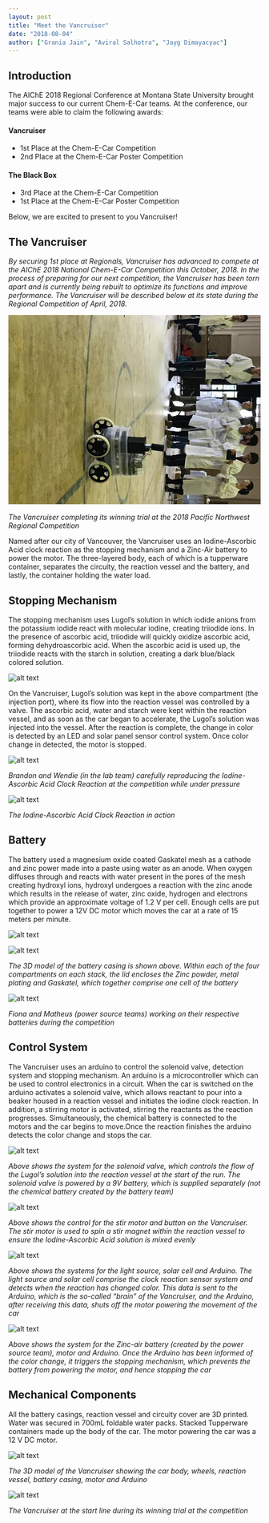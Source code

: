```yaml
---
layout: post
title: "Meet the Vancruiser"
date: "2018-08-04"
author: ["Grania Jain", "Aviral Salhotra", "Jayg Dimayacyac"]
---
```


## Introduction

The AIChE 2018 Regional Conference at Montana State University brought major success to our current Chem-E-Car teams. At the conference, our teams were able to claim the following awards:

#### Vancruiser
* 1st Place at the Chem-E-Car Competition
* 2nd Place at the Chem-E-Car Poster Competition

#### The Black Box
* 3rd Place at the Chem-E-Car Competition
* 1st Place at the Chem-E-Car Poster Competition

Below, we are excited to present to you Vancruiser!

## The Vancruiser

_By securing 1st place at Regionals, Vancruiser has advanced to compete at the AIChE 2018 National Chem-E-Car Competition this October, 2018. In the process of preparing for our next competition, the Vancruiser has been torn apart and is currently being rebuilt to optimize its functions and improve performance. The Vancruiser will be described below at its state during the Regional Competition of April, 2018._

![alt text](/assets/images/blog/meet-the-vancruiser/1.JPG "Vancruiser")

_The Vancruiser completing its winning trial at the 2018 Pacific Northwest Regional Competition_

Named after our city of Vancouver, the Vancruiser uses an Iodine-Ascorbic Acid clock reaction as the stopping mechanism and a Zinc-Air battery to power the motor. The three-layered body, each of which is a tupperware container, separates the circuity, the reaction vessel and the battery, and lastly, the container holding the water load.

## Stopping Mechanism

The stopping mechanism uses Lugol’s solution in which iodide anions from the potassium iodide react with molecular iodine, creating triiodide ions. In the presence of ascorbic acid, triiodide will quickly oxidize ascorbic acid, forming dehydroascorbic acid. When the ascorbic acid is used up, the triiodide reacts with the starch in solution, creating a dark blue/black colored solution. 

![alt text](https://github.com/UBCEnvision/UBCEnvision.github.io/blob/chemecar-2018/assets/images/blog/meet-the-vancruiser/2.png "Reactions for Iodine Clock")

On the Vancruiser, Lugol’s solution was kept in the above compartment (the injection port), where its flow into the reaction vessel was controlled by a valve. The ascorbic acid, water and starch were kept within the reaction vessel, and as soon as the car began to accelerate, the Lugol’s solution was injected into the vessel. After the reaction is complete, the change in color is detected by an LED and solar panel sensor control system. Once color change in detected, the motor is stopped.

![alt text](https://github.com/UBCEnvision/UBCEnvision.github.io/blob/chemecar-2018/assets/images/blog/meet-the-vancruiser/3.jpg "Brandon and Wendie at the Competition")

_Brandon and Wendie (in the lab team) carefully reproducing the Iodine- Ascorbic Acid Clock Reaction at the competition while under pressure_

![alt text](https://github.com/UBCEnvision/UBCEnvision.github.io/blob/chemecar-2018/assets/images/blog/meet-the-vancruiser/13.gif "Clock Reaction in Action")

_The Iodine-Ascorbic Acid Clock Reaction in action_

## Battery

The battery used a magnesium oxide coated Gaskatel mesh as a cathode and zinc power made into a paste using water as an anode. When oxygen diffuses through and reacts with water present in the pores of the mesh creating hydroxyl ions, hydroxyl undergoes a reaction with the zinc anode which results in the release of water, zinc oxide, hydrogen and electrons which provide an approximate voltage of 1.2 V per cell. Enough cells are put together to power a 12V DC motor which moves the car at a rate of 15 meters per minute. 

![alt text](https://github.com/UBCEnvision/UBCEnvision.github.io/blob/chemecar-2018/assets/images/blog/meet-the-vancruiser/4.PNG "Reactions for Zinc-Air Battery")

![alt text](https://github.com/UBCEnvision/UBCEnvision.github.io/blob/chemecar-2018/assets/images/blog/meet-the-vancruiser/5.PNG "Battery Casing Model")

_The 3D model of the battery casing is shown above. Within each of the four compartments on each stack, the lid encloses the Zinc powder, metal plating and Gaskatel, which together comprise one cell of the battery_

![alt text](https://github.com/UBCEnvision/UBCEnvision.github.io/blob/chemecar-2018/assets/images/blog/meet-the-vancruiser/6.jpg "Fiona and Matheus")

_Fiona and Matheus (power source teams) working on their respective batteries during the competition_

## Control System

The Vancruiser uses an arduino to control the solenoid valve, detection system and stopping mechanism. An arduino is a microcontroller which can be used to control electronics in a circuit. When the car is switched on the arduino  activates a solenoid valve, which allows reactant to pour into a beaker housed in a reaction vessel and initiates the iodine clock reaction. In addition, a stirring motor is activated, stirring the reactants as the reaction progresses. Simultaneously, the chemical battery is connected to the motors and the car begins to move.Once the reaction finishes the arduino detects the color change and stops the car.


![alt text](https://github.com/UBCEnvision/UBCEnvision.github.io/blob/chemecar-2018/assets/images/blog/meet-the-vancruiser/7.png "Control 1")

_Above shows the system for the solenoid valve, which controls the flow of the Lugol’s solution into the reaction vessel at the start of the run. The solenoid valve is powered by a 9V battery, which is supplied separately (not the chemical battery created by the battery team)_

![alt text](https://github.com/UBCEnvision/UBCEnvision.github.io/blob/chemecar-2018/assets/images/blog/meet-the-vancruiser/8.png "Control 2")

_Above shows the control for the stir motor and button on the Vancruiser. The stir motor is used to spin a stir magnet within the reaction vessel to ensure the Iodine-Ascorbic Acid solution is mixed evenly_

![alt text](https://github.com/UBCEnvision/UBCEnvision.github.io/blob/chemecar-2018/assets/images/blog/meet-the-vancruiser/9.png "Control 3")

_Above shows the systems for the light source, solar cell and Arduino. The light source and solar cell comprise the clock reaction sensor system and detects when the reaction has changed color. This data is sent to the Arduino, which is the so-called “brain” of the Vancruiser, and the Arduino, after receiving this data, shuts off the motor powering the movement of the car_

![alt text](https://github.com/UBCEnvision/UBCEnvision.github.io/blob/chemecar-2018/assets/images/blog/meet-the-vancruiser/10.png "Control 4")

_Above shows the system for the Zinc-air battery (created by the power source team), motor and Arduino. Once the Arduino has been informed of the color change, it triggers the stopping mechanism, which prevents the battery from powering the motor, and hence stopping the car_


## Mechanical Components

All the battery casings, reaction vessel and circuity cover are 3D printed. Water was secured in 700mL foldable water packs. Stacked Tupperware containers made up the body of the car. The motor powering the car was a 12 V DC motor.

![alt text](https://github.com/UBCEnvision/UBCEnvision.github.io/blob/chemecar-2018/assets/images/blog/meet-the-vancruiser/11.png "Solidworks Model of Car")

_The 3D model of the Vancruiser showing the car body, wheels, reaction vessel, battery casing, motor and Arduino_

![alt text](https://github.com/UBCEnvision/UBCEnvision.github.io/blob/chemecar-2018/assets/images/blog/meet-the-vancruiser/12.JPG "Vancruiser 2")

_The Vancruiser at the start line during its winning trial at the competition_

